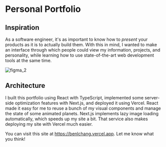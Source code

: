 # Personal Portfolio

## Inspiration
As a software engineer, it's as important to know how to _present_ your products as it is to actually build them. With this in mind, I wanted to make an interface through which people could view my information, projects, and personality, while learning how to use state-of-the-art web development tools at the same time.

![figma_2](https://github.com/benlchang/portfolio/assets/86611416/918b591c-5b5f-4cc8-addd-e7e7eba0be16)

## Architecture
I built this portfolio using React with TypeScript, implemented some server-side optimization features with Next.js, and deployed it using Vercel. React made it easy for me to reuse a bunch of my visual components and manage the state of some animated planets. Next.js implements lazy image loading automatically, which speeds up my site a bit. That service also makes deploying my site with Vercel much easier.

You can visit this site at https://benlchang.vercel.app. Let me know what you think!
